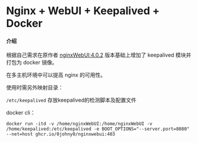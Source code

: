 # Nginx + WebUI + Keepalived + Docker

#### 介绍
根据自己需求在原作者 [nginxWebUI:4.0.2](https://github.com/cym1102/nginxWebUI) 版本基础上增加了 keepalived 模块并打包为 docker 镜像。

在多主机环境中可以提高 nginx 的可用性。

使用时需另外映射目录：

`/etc/keepalived` 存放keepalived的检测脚本及配置文件

docker cli：
```
docker run -itd -v /home/nginxWebUI:/home/nginxWebUI -v /home/keepalived:/etc/keepalived -e BOOT_OPTIONS="--server.port=8080" --net=host ghcr.io/0johny0/nginxwebui:403
```
